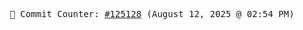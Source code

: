<p align="center">
    <samp>
        📮 Commit Counter: <a href="https://github.com/Javascript-void0/Javascript-void0/commits/main">#125128</a> (August 12, 2025 @ 02:54 PM)
    </samp>
</p>